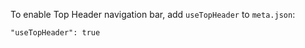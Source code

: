 To enable Top Header navigation bar, add `useTopHeader` to `meta.json`:

```
"useTopHeader": true
```